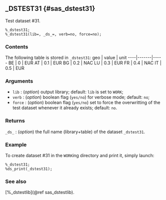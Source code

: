 ## _DSTEST31 {#sas_dstest31}
Test dataset #31.

	%_dstest31;
	%_dstest31(lib=, _ds_=, verb=no, force=no);

### Contents
The following table is stored in `_dstest31`:
geo | value | unit
----|-------|-----
 BE |  0    | EUR
 AT |  0.1  | EUR
 BG |  0.2  | NAC
 LU |  0.3  | EUR
 FR |  0.4  | NAC
 IT |  0.5  | EUR

### Arguments
* `lib` : (_option_) output library; default: `lib` is set to `WORK`;
* `verb` : (_option_) boolean flag (`yes/no`) for verbose mode; default: `no`;
* `force` : (_option_) boolean flag (`yes/no`) set to force the overwritting of the
	test dataset whenever it already exists; default: `no`. 

### Returns
`_ds_` : (_option_) the full name (library+table) of the dataset `_dstest31`. 
	
### Example
To create dataset #31 in the `WORK`ing directory and print it, simply launch:
	
	%_dstest31;
	%ds_print(_dstest31);

### See also
[%_dstestlib](@ref sas_dstestlib).
